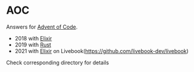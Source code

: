 # AOC

Answers for [Advent of Code](https://adventofcode.com/).

* 2018 with [Elixir](https://elixir-lang.org/)
* 2019 with [Rust](https://www.rust-lang.org/)
* 2021 with [Elixir](https://elixir-lang.org/) on Livebook(https://github.com/livebook-dev/livebook)

Check corresponding directory for details
